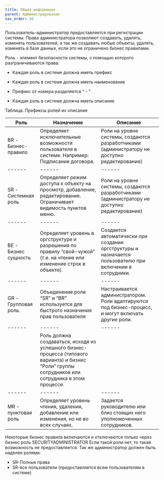 ```yaml
---
title: Общая информация 
parent: Администрирование
nav_order: 16
---
```



Пользователь-администратор предоставляется при регистрации системы.
Права администратора позволяют создавать, удалять, изменять пользователей, а так же создавать
любые объекты, удалять, изменять в базе данных, если это не ограничено бизнес правилами.

Роль - элемент безопасности системы, с помощью которого разграничиваются права.

- Каждая роль в системе должна иметь префикс

- Каждая роль в системе должна иметь наименование

- Префикс от номера разделяется “ - ”

- Каждая роль в системе должна иметь описание

Таблица. Префиксы ролей их описание

Роль | Назначение | Описание
------ | ------ | ------
BR - Бизнес-правило | Определяет исключительные возможности пользователя в системе. Например: Подписание договора. | Роли на уровне системы, создаются разработчиками (администратору не доступно редактирование)
------ | ------ | ------
SR - Системная роль | Определяет режим доступа к объекту на просмотр, добавление, редактирование. Ограничивает видимость пунктов меню. | Роли на уровне системы, создаются разработчиками (администратору не доступно редактирование)
------ | ------ | ------
BE - Бизнес сущность | Определяет уровень в оргструктуре и разрешения по правилу “свой-чужой” (т.е. на чтение или изменение строк в объекте). | Создается автоматически при создании оргструктуры и назначается пользователю при включении в сотрудники.
------ | ------ | ------
GR - Групповая роль. | Объединение роли “SR” и “BR” используется для быстрого назначения прав пользователя | Настраивается администратором. Роли адаптируются под бизнес-процесс, и могут включать другие роли.
------ | ------ | ------
 | | Роль должна создаваться, исходя из успешного бизнес-процесса (типового варианта) и бизнес “Роли” группы сотрудников или сотрудника в этом процессе.
------ | ------ | ------
MR - пунктовая роль | Определяет уровень чтения, удаления, добавление или изменения, но не во всех случаях. | Задается руководителю или близ стоящих него уполномоченных сотрудников.


Некоторые бизнес правила включаются и отключаются только через бизнес роль SECURITYADMINISTRATOR
Если такой роли нет, то такая возможность не предоставляется.
Так же администратор должен быть наделен ролями:
- SR-Полные права
- SR-все пользователи (предоставляется всем пользователям в системе)
